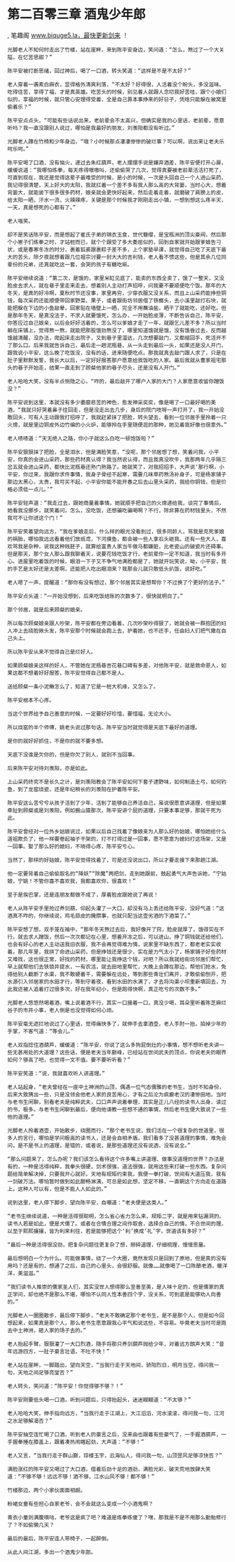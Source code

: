 # 第二百零三章 酒鬼少年郎
, 笔趣阁 www.biquge5.la，最快更新剑来 ！

    光脚老人不知何时走出了竹楼，站在崖畔，来到陈平安身边，笑问道：“怎么，熬过了一个大关隘，在忆苦思甜？”

    陈平安被打断思绪，回过神后，喝了一口酒，转头笑道：“这样是不是不太好？”

    老人穿着一袭素白麻衣，显得格外清爽利落，“不太好？好得很，人活着没个盼头，多没滋味。吃得住苦，享得了福，才是真英雄。吃苦头的时候，别见着人就跟人念叨我好苦哇，跟个小娘们似的，享福的时候，就只管心安理得受着，全是自己靠本事挣来的好日子，凭啥只能躲在被窝里偷着乐？”

    陈平安点点头，“可能有些话说出来，老前辈会不太高兴，但确实是我的心里话，老前辈，愿意听吗？我一直没跟别人说过，哪怕是我最好的朋友，刘羡阳都没有听过。”

    光脚老人蹲在竹椅和少年身边，“哦？小时候那点凄凄惨惨的破烂事？可以啊，说出来让老夫乐呵乐呵。”

    陈平安喝了口酒，没有恼火，递过去朱红葫芦，老人摆摆手说是嫌弃酒差，陈平安便打开心扉，缓缓说道：“我哪怕练拳，每天疼得嗷嗷叫，还偷偷哭了几次，觉得真要被老前辈活活打死了，可直到现在，我还是觉得这辈子最难受的时候，是小的时候，一次是头回自己一个人进山采药，我记得很清楚，天上好大的太阳，我就扛着一个差不多有我人那么高的大背篓，当时心大，想着背篓大，就能装下很多很多药材，娘亲就会更快好起来，然后走着走着，就磨破了肩膀上的皮，给太阳一晒，汗水一流，火辣辣疼，关键是那个时候我才刚刚走出小镇，一想到想这么疼半天，一天，真是想死的心都有了。”

    老人嗤笑。

    却不是笑话陈平安，而是想起了崔氏子弟的锦衣玉食，世代簪缨，是宝瓶洲的顶尖豪阀，然后那个小崽子们练拳之时，才站桩而已，就个个跟受了多大委屈似的，回到自家就开始跟爹娘告刁状，或是春寒冬冻的时分，裹着狐裘跟裹粽子差不多，上个家塾早课，就觉得自己吃了天底下最大的苦头，除夕夜就想着跟几位祖宗讨要一封大大的吉利钱，老人看不惯这些，但是其余几位同辈份的兄弟，还真就吃这一套，会哭的孩子有糖吃嘛。

    陈平安继续说道：“第二次，是饿的，家里米缸见底了，能卖的东西全卖了，饿了一整天，又没脸皮去求人，就在巷子里走来走去，想着别人主动打声招呼，问我要不要顺便吃个饭。那年的大冬天，是真的好冷啊，夏秋时节还没事，家里再穷，少穿衣服又没关系，而且上山采药能挣些铜钱，每次采药还能顺便带回家野菜、果子，或者跟街坊邻居借了铁榔头，去小溪里敲打石块，就能把躲在下边的小鱼敲晕，回家贴在墙壁上一晒，完全不用蘸油盐，晒干了就能吃，还好吃。但是那年冬天，是真没法子，不求人就要饿死，怎么办，一开始脸皮薄，不断告诉自己，陈平安，你答应过自己娘亲，以后会好好活着的，怎么可以爹娘才走了一年，就跟乞儿差不多？所以当时躺在床铺上，觉得熬一熬，就能把那股饿劲熬没了，哪里知道饿就是饿，没有饿昏过去，反而越饿越清醒，没办法，爬起床走出院子，又到巷子里溜达，几次想要敲门，又都缩回手，死活开不了那么口。后来我就告诉自己，最后走一趟泥瓶巷，从一头走到最后一头，如果还是没人开门，跟我说小平安，这么晚了吃饭没，没有的话，进来随便吃点。那我就真去敲门跟人求了，只是在肚子里默默发誓，我长大以后，一定好好报答那户愿意给我饭吃的人家。最后我就从曹家祖宅那头的巷子开始走，结果一直走到了顾粲他家的巷子尽头，还是没有人开门。”

    老人哈哈大笑，没有半点恻隐之心，“咋的，最后敲开了哪户人家的大门？人家愿意收留你蹭饭没？”

    陈平安说到这里，本就没有多少萎靡悲苦的神色，愈发神采奕奕，像是喝了一口最好喝的美酒，“我就只好哭着鼻子往回走，但是没走出去几步，身后的院门吱呀一声打开了，我一开始没敢回头，可有人主动跟我打招呼了，我就赶紧抹了把脸，转头望去，看到一位邻居手里拎着一只火熜，就是里边铜皮外边竹编的小火炉，能够拎在手里随便逛的那种，她见着我好像也很意外。”

    老人啧啧道：“天无绝人之路，你小子就这么白吃一顿饱饭啦？”

    陈平安狠狠抹了把脸，全是泪水，但是满脸笑意，“没呢，那个邻居想了想，笑着问我，小平安，你真的会进山采药，那些药材真认得？我当然说认得，而且我真没吹牛，我那两年几乎隔三岔五就会进山采药，都快比泥瓶巷还熟门熟路了。她就笑了，对我招招手，大声说‘那行啊，小平安，你过来，我跟你求件事情，我身子骨经不起寒，需要几味草药熬汤补身子，可是杨家铺子那边太黑心，太贵，我可买不起，小平安你能不能开春之后去山里头采药，我给你铜钱，但是价格必须低一点儿。’”

    陈平安轻声道：“我走过去，跟她商量着事情，她就顺手把自己的火熜递给我，谈完了事情后，她看我没挪步，就笑着问，怎么，没吃饭，还想骗吃骗喝啊？不行，除非算在药材钱里头，不然我可不让你进这个门！”

    陈平安笑着望向远方，“我在爹娘走后，什么样的眼光没看到过，很多同龄人，骂我是克死爹娘的祸胎，哪怕我远远看着他们放纸鸢，下河摸鱼，都会被一些人拿石头砸我。还有一些大人，喜欢骂我是杂种，说我这种贱胚子，就算给富贵人家当牛做马都嫌脏，比老瓷山的破瓷片还碍事。但是那天，那个女人那么跟我聊着天，说要花钱吃饭才行，老前辈你一定不知道，我当时有多开心。进屋里吃着饭的时候，眼泪一下子又不争气地满脸都是了，她就开玩笑说，呦，小平安，我的手艺是太好还是太差啊，还能把人吃出眼泪来？我那会儿就只敢低头扒饭，说好吃。”

    老人嗯了一声，提醒道：“那你有没有想过，那个邻居其实是想帮你？不过换了个更好的法子。”

    陈平安点头道：“一开始没想到，后来吃饭结账的次数多了，很快就明白了。”

    那个邻居，就是后来顾粲的娘亲。

    所以每次顾粲娘亲跟人吵架，陈平安都在旁边看着，几次吵架吵得狠了，她就会被一群抱团的妇人冲上去挠脸揪头发，陈平安那个时候就会跑上去，护着她，也不还手，任由妇人们把气撒在自己头上。

    所以陈平安从来不觉得自己是烂好人。

    如果顾粲娘亲这样的好人，不管她在泥瓶巷杏花巷口碑有多差，对他陈平安，就是救命恩人，如果这都不想着好好报答，陈平安觉得自己都不是人。

    送给顾粲一条小泥鳅怎么了，知道了它是一桩大机缘，又怎么了。

    陈平安根本不心疼。

    当这个世界给予自己善意的时候，一定要好好珍惜，要惜福，无论大小。

    所以烧窑的半个师傅，姚老头说过那句话，陈平安当时就觉得是天底下最好的道理。

    是你的就好好抓住，不是你的就不要多想。

    天底下没谁是欠你的，但是你欠了别人，就别不当回事。

    后来陈平安对待刘羡阳，亦是如此。

    上山采药终究不是长久之计，是刘羡阳教会了陈平安如何下套子逮野味，如何制造土弓，如何钓鱼，到了龙窑烧瓷，还是年纪稍长的刘羡阳在护着陈平安。

    陈平安这么苦兮兮从孩子活到了少年，活到了能够自己养活自己，虽说很愿意讲道理，但是如果牵扯到顾粲或是刘羡阳，例如搬山猿那次，陈平安讲个屁的道理，只要本事足够，那就干死为此。

    陈平安曾经对一位外乡姑娘说过，如果以后自己找着了像娘亲为人那么好的姑娘，哪怕她给什么道祖欺负了，他一样要卷起袖子干架的，打不打得过是一回事，愿不愿意为媳妇打这场架，又是一回事。娶了那么好的媳妇，不晓得心疼，陈平安亏心。

    当然了，那样的好姑娘，陈平安觉得找着了，可是还没说出口，所以才要走接下来那趟江湖。

    他一定要背着自己偷偷取名的“降妖”“除魔”两把剑，走到她跟前，鼓起勇气大声告诉她，“宁姑娘，宁姚！不管你喜不喜欢我，我都喜欢你，很喜欢！”

    至于是挨巴掌，还是连朋友都做不成了，厚着脸皮跟她说了再说！

    老人从陈平安手里抢过养剑葫，仰起头灌了一大口，却没有马上丢还给陈平安，没好气道：“这酒真不咋的，你继续说，鸡毛蒜皮的腌臜事，也就只配当这壶劣酒的下酒菜了。”

    陈平安想了想，双手笼在袖中，“那年冬天熬过去后，我好像开了窍，脸皮就厚了，饿得实在不行，就去求人蹭饭，然后一次次都记在心里，想着开冻之后，可以进山，挣了铜钱就还给他们，也会有好心的老人主动送我旧衣服，我不会再觉得难为情，说家里不缺东西了，都老老实实收着。那几年里，我拼了命进山采药，但是挣钱还是很少，实在是力气太小了，杨家铺子好些药材又难找，这也很正常，好找的药材，哪里能让我挣这个钱，对吧？所以我就给街坊邻居们帮忙，早上就帮他们去铁锁井提水，一有农活，就去田地里帮忙，大晚上会蹲在那边，帮他们抢水，免得给别人截断了水渠，我不敢硬着干，需要躲在远处，等到那些青壮们离开，才敢偷偷刨开，把水源引入邻居家的水田才行，等到守着夜，看到水田的水满了，才去将沟渠小坝重新填回去，为此我还被人追着打过很多次，好在我年纪小，但是跑得快啊，真正吃亏的次数不多。”

    光脚老人悠悠然喝着酒，嘴上说着酒不行，其实一口接着一口，真没少喝，耳朵里听着陈芝麻烂谷子的市井小事，老人倒是也没觉得如何心烦。

    陈平安毫无遮拦地说过了心里话，觉得痛快多了，就伸手去拿酒壶，老人手肘一抬，拍掉少年的手掌，不客气道：“等会儿。”

    老人双指捻住酒葫芦，缓缓道：“陈平安，你说了这么多狗屁倒灶的小事情，想不想听老夫讲一些无甚用处的大道理？这些话，便是老夫当年巅峰，已经站在世间武夫的顶点，你说老夫的眼界如何？够高了吧，也觉得一文不值。要不要听听看？”

    陈平安笑道：“说，我就喜欢听人讲道理。”

    老人站起身，“老夫曾经在一座中土神洲的山顶，偶遇一位气态儒雅的老书生，当时不知身份，后来大致猜出一些，只是没领会他老人家的良苦用心，才有之后沦为疯癫老汉的凄惨田地。当时与老书生闲聊，别看老夫是纯粹武夫，口口声声说着拳理，其实是正儿八经的读书人出身，读过的书，极多。与老书生闲聊到最后，便向他请教一些想不通的事情，然后老书生便大致说了一些他的道理。”

    光脚老人拎着酒壶，开始散步，绕圈而行，“那个老书生说，我们活在一个很复杂的世道里，很多人的言行，哪怕是学问极高的读书人，还是会自相矛盾，我们看多了没甚道理的事情，难免会问，是不是书上的道理，是错的，或者说，是那些道理还没有说透，没有说全。”

    “那么问题来了，怎么办呢？我们该怎么看待这个许多嘴上讲道理、做事没道理的世界？办法是有的，一种是活得纯粹，我拳头很硬，剑术很强，道法很强，就用这些来打破一些东西。复杂问题给简单解决掉，只要我开心就好。天地有规矩约束我，我便一拳打破，世间有大道压我，我有一剑破万法。哪怕暂时做到如此酣畅淋漓，可总是如此想，坚定不移，一直朝这个方向走在道路上。这种人可以有，但是不能人人如此的。”

    说到这里，老人停下脚步，望向陈平安，自嘲道：“老夫便是这类人。”

    “老书生继续说道，一种是活得很聪明，怎么省心省力怎么来，规矩二字，就是用来钻漏洞的。读书人若是如此，便是犬儒了。或者在合情合理之间作取舍，选择合自己的情，不合世间的理，以至于熙熙攘攘，皆为利来利往，若是能够把这个‘利’换成‘礼’字，世道该有多好？”

    “最后一种是活得很没劲，把复杂问题往更复杂了想，掰碎道理，仔细梳理，慢慢思量。

    最后想明白一个为什么。可能做事情，绕了一个大圈，竟然发现只是回到了原地，但是真的没有用吗？还是有的，想通了之后，自己的心里头，会很舒服。就像……就像喝了一口陈酿老酒，暖洋洋，美滋滋。”

    “我们读书人推崇的儒家圣人们，其实没世人想得那么至善至美，是人味十足的，但是儒家的真正学问，却也绝不是那么不堪，哪怕不认同人性本善四个字，没关系，可到底是能够劝人向善的。”

    光脚老人一圈圈散步，最后停下脚步，“老夫不敢确定那个老书生，是不是那个人，但是如今回想起来，如果真是那个人，那么老书生愿意跟我心平气和说这些，不容易。毕竟老夫当时可是跑去中土神洲，砸人家的场子去的。”

    老人抬起手臂，狠狠灌了一大口烈酒，随手将那只养剑葫芦抛给少年，对着远方朗声大笑：“昔年远游四方，一肚子豪言壮语，不吐不快！”

    老人站在崖畔，一脚踏出，望向天空，“当我行走于天地间，骄阳烈日，明月当空，得问我一句，天地之间足够亮堂否？”

    老人转头，笑问道：“陈平安！你觉得够不够？！”

    陈平安刚要低头喝一口酒，听到问题后，只得抬起头，迷迷糊糊道：“不太够？”

    老人哈哈大笑，伸手指向远方，“当我行走于江湖上，大江滔滔，河水滚滚，得问我一句，江河之水足够解渴否？”

    陈平安抽空连忙喝了口酒，听到老人的豪言之后，没来由也跟着有些豪气了，一手握酒葫芦，一手握拳捶在膝盖上，跟着凑热闹瞎起劲，大声道：“不够！”

    老人又言，“当我行走于群山巅，琼楼玉宇，云海仙人，得问我一句，山顶罡风足够凉快否？”

    满脸涨红的陈平安又喝过了大口酒，借着后劲十足的酒劲，满脸光彩，破天荒地放肆大笑道：“不够不够！远远不够！酒不够，江水山风不够！都不够！”

    竹楼那边，两个小家伙面面相觑。

    粉裙女童有些担心自家老爷，会不会就这么变成一个小酒鬼啊？

    青衣小童则满腹嘀咕，老爷这是疯了吧？难道是练拳练傻了？嘿，那我是不是不用那么勤勉修行了？不如偷懒几天？

    最后的最后，陈平安连人带椅子，一起醉倒。

    从此人间江湖，多出一个酒鬼少年郎。